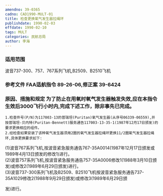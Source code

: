 ```yaml
---
amendno: 39-0365  
cadno: CAD1990-MULT-01  
title: 检查更换氧气发生器拉绳环  
publishdate: 1990-02-03  
effdate: 1990-02-10  
tags: MULT  
categories: 民航总局  
author: 李海  
---
```

  
### 适用范围  
波音737-300、757、767系列飞机,B2509、B2510飞机  
  
<!--more-->  
### 参考文件    FAA适航指令 89-26-06,修正案 39-6424  
  
### 原因、措施和规定     为了防止在用氧时氧气发生器触发失效,应在本指令生效后3000飞行小时内,完成下述工作，除非事先已完成。  
    1.检查件号(P/N)为117003-13的普瑞坦(Puritan)氧气发生器(从序号06339-06559),并按普瑞坦-贝内特(Puritan-Bennett)服务通告117003-13-35-1(1987年12月17日颁发)的要求更换相应的组件。  
    2.经检查如果安装了该种氧气发生器须用2圈的氧气发生器拉绳环更换11/2圈氧气发生器拉绳环,具体更换要求如下:  
  
(1)波音767系列飞机,按波音紧急服务通告767-35A0014(1987年12月17日颁发或1989年4月13日颁发的修改1)进行。  
(2)波音757系列飞机,按波音紧急服务通告757-35A0006修改1(1988年3月10日颁发)或修改2(1989年6月29日颁发)进行。  
(3)波音737-300系列飞机及B2509、B2510飞机按波音紧急服务通告737-35A1029修改2(1988年9月29日颁发)或修改3(1989年6月29日颁  
  
      
发)进行。  
